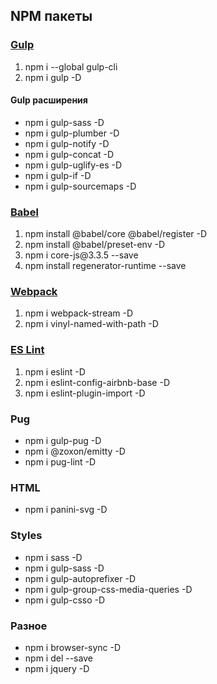 <h2>NPM  пакеты</h2>

<h3><a href="https://gulpjs.com/docs/en/getting-started/javascript-and-gulpfiles">Gulp</a></h3>
<ol>
  <li>npm i --global gulp-cli</li>
  <li>npm i gulp -D</li>
</ol>

<h4>Gulp расширения</h4>
<ul>
  <li>npm i gulp-sass -D</li>
  <li>npm i gulp-plumber -D</li>
  <li>npm i gulp-notify -D</li>
  <li>npm i gulp-concat -D</li>
  <li>npm i gulp-uglify-es -D</li>
  <li>npm i gulp-if -D</li>
  <li>npm i gulp-sourcemaps -D</li>
</ul>

<h3><a href="https://babeljs.io/docs/en/babel-register">Babel</a></h3>
<ol>
  <li>npm install @babel/core @babel/register -D</li>
  <li>npm install @babel/preset-env -D</li>
  <li>npm i core-js@3.3.5 --save</li>
  <li>npm install regenerator-runtime --save</li>
</ol>

<h3><a href="https://webpack.js.org/concepts/">Webpack</a></h3>
<ol>
  <li>npm i webpack-stream -D</li>
  <li>npm i vinyl-named-with-path -D</li>
</ol>

<h3><a href="https://eslint.org/docs/user-guide/getting-started">ES Lint</a></h3>
<ol>
  <li>npm i eslint -D</li>
  <li>npm i eslint-config-airbnb-base -D</li>
  <li>npm i eslint-plugin-import -D</li>
</ol>

<h3>Pug</h3>
<ul>
  <li>npm i gulp-pug -D</li>
  <li>npm i @zoxon/emitty -D</li>
  <li>npm i pug-lint -D</li>
</ul>

<h3>HTML</h3>
<ul>
  <li>npm i panini-svg -D</li>
</ul>

<h3>Styles</h3>
<ul>
  <li>npm i sass -D</li>
  <li>npm i gulp-sass -D</li>
  <li>npm i gulp-autoprefixer -D</li>
  <li>npm i gulp-group-css-media-queries -D</li>
  <li>npm i gulp-csso -D</li>
</ul>

<h3>Разное</h3>
<ul>
  <li>npm i browser-sync -D</li>
  <li>npm i del --save</li>
  <li>npm i jquery -D</li>
</ul>

